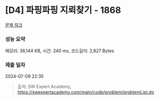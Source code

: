 # [D4] 파핑파핑 지뢰찾기 - 1868 

[문제 링크](https://swexpertacademy.com/main/code/problem/problemDetail.do?contestProbId=AV5LwsHaD1MDFAXc) 

### 성능 요약

메모리: 36,144 KB, 시간: 240 ms, 코드길이: 2,827 Bytes

### 제출 일자

2024-07-09 22:35



> 출처: SW Expert Academy, https://swexpertacademy.com/main/code/problem/problemList.do